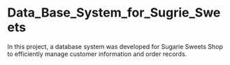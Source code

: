 # Data_Base_System_for_Sugrie_Sweets
In this project, a database system was developed for Sugarie Sweets Shop to efficiently manage customer information and order records.

